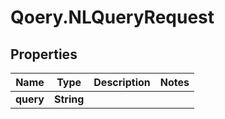 # Qoery.NLQueryRequest

## Properties

Name | Type | Description | Notes
------------ | ------------- | ------------- | -------------
**query** | **String** |  | 


